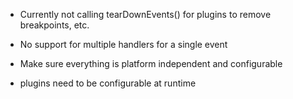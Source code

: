 * Currently not calling tearDownEvents() for plugins to remove breakpoints, 
  etc.

* No support for multiple handlers for a single event

* Make sure everything is platform independent and configurable

* plugins need to be configurable at runtime
